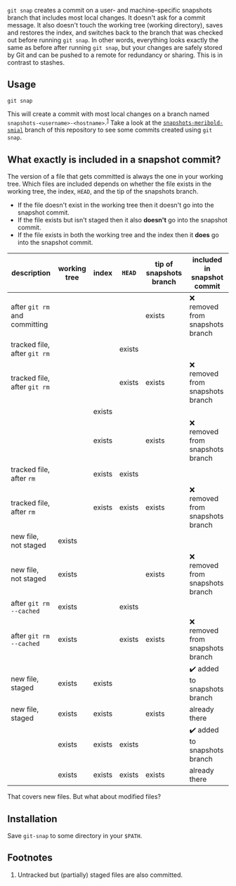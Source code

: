 `git snap` creates a commit on a user- and machine-specific snapshots branch that includes
most local changes.  It doesn't ask for a commit message.  It also doesn't touch the
working tree (working directory), saves and restores the index, and switches back to the
branch that was checked out before running `git snap`.  In other words, everything looks
exactly the same as before after running `git snap`, but your changes are safely stored by
Git and can be pushed to a remote for redundancy or sharing.  This is in contrast to
stashes.

## Usage

    git snap

This will create a commit with most local changes on a branch named
`snapshots-<username>-<hostname>`.<sup>[1](#user-content-footnote-1)</sup>  Take a look at
the [`snapshots-meribold-smial`][3] branch of this repository to see some commits created
using `git snap`.

## What exactly is included in a snapshot commit?

The version of a file that gets committed is always the one in your working tree.  Which
files are included depends on whether the file exists in the working tree, the index,
`HEAD`, and the tip of the snapshots branch.

*   If the file doesn't exist in the working tree then it doesn't go into the snapshot
    commit.
*   If the file exists but isn't staged then it also **doesn't** go into the snapshot
    commit.
*   If the file exists in both the working tree and the index then it **does** go into the
    snapshot commit.

| description                   | working tree | index  | `HEAD` | tip of snapshots branch | included in snapshot commit                  |
|-------------------------------|--------------|--------|--------|-------------------------|----------------------------------------------|
| after `git rm` and committing |              |        |        | exists                  | :x: removed from snapshots branch            |
| tracked file, after `git rm`  |              |        | exists |                         |                                              |
| tracked file, after `git rm`  |              |        | exists | exists                  | :x: removed from snapshots branch            |
|                               |              | exists |        |                         |                                              |
|                               |              | exists |        | exists                  | :x: removed from snapshots branch            |
| tracked file, after `rm`      |              | exists | exists |                         |                                              |
| tracked file, after `rm`      |              | exists | exists | exists                  | :x: removed from snapshots branch            |
| new file, not staged          | exists       |        |        |                         |                                              |
| new file, not staged          | exists       |        |        | exists                  | :x: removed from snapshots branch            |
| after `git rm --cached`       | exists       |        | exists |                         |                                              |
| after `git rm --cached`       | exists       |        | exists | exists                  | :x: removed from snapshots branch            |
| new file, staged              | exists       | exists |        |                         | :heavy_check_mark: added to snapshots branch |
| new file, staged              | exists       | exists |        | exists                  | already there                                |
|                               | exists       | exists | exists |                         | :heavy_check_mark: added to snapshots branch |
|                               | exists       | exists | exists | exists                  | already there                                |

That covers new files.  But what about modified files?

## Installation

Save `git-snap` to some directory in your `$PATH`.

## Footnotes

<ol>
<li id="footnote-1">
Untracked but (partially) staged files are also committed.
</li>
</ol>

[1]: https://stackoverflow.com/q/6070179
     "Switching branches without touching the working tree?"
[2]: https://git-scm.com/book/en/v2/Git-Tools-Reset-Demystified#_the_index
     "Git Tools - Reset Demystified - Pro Git"
[3]: https://github.com/meribold/git-snap/commits/snapshots-meribold-smial
